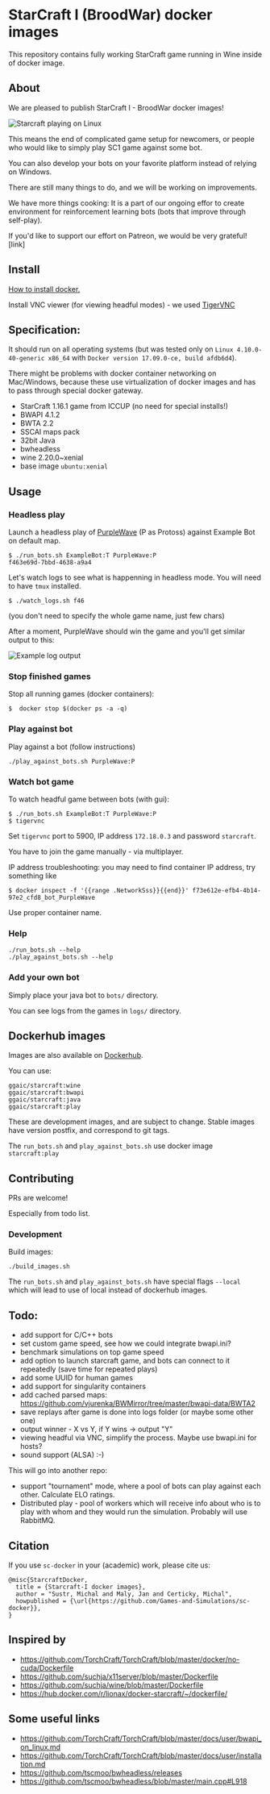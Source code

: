 # StarCraft I (BroodWar) docker images

This repository contains fully working StarCraft
game running in Wine inside of docker image.

## About
We are pleased to publish StarCraft I - BroodWar docker images!

![Starcraft playing on Linux](resources/linux_play.png)

This means the end of complicated game setup for newcomers, or people
who would like to simply play SC1 game against some bot.

You can also develop your bots on your favorite platform instead of relying on Windows.

There are still many things to do, and we will be working on improvements.

We have more things cooking: It is a part of our ongoing effor to create environment for reinforcement learning bots
(bots that improve through self-play).

If you'd like to support our effort on Patreon, we would be very grateful!
[link]

## Install

[How to install docker.](https://docs.docker.com/engine/installation/linux/docker-ce/ubuntu/)

Install VNC viewer (for viewing headful modes) - we used [TigerVNC](https://github.com/TigerVNC/tigervnc/releases)

## Specification:

It should run on all operating systems (but was tested only on
`Linux 4.10.0-40-generic x86_64` with `Docker version 17.09.0-ce, build afdb6d4`).

There might be problems with docker container networking on Mac/Windows, because
these use virtualization of docker images and has to pass through
special docker gateway.

- StarCraft 1.16.1 game from ICCUP (no need for special installs!)
- BWAPI 4.1.2
- BWTA 2.2
- SSCAI maps pack
- 32bit Java
- bwheadless
- wine 2.20.0~xenial
- base image `ubuntu:xenial`

## Usage

### Headless play

Launch a headless play of [PurpleWave](https://github.com/dgant/PurpleWave) (P as Protoss) against Example Bot on default map.

    $ ./run_bots.sh ExampleBot:T PurpleWave:P
    f463e69d-7bbd-4638-a9a4

Let's watch logs to see what is happenning in headless mode.
You will need to have `tmux` installed.

    $ ./watch_logs.sh f46

(you don't need to specify the whole game name, just few chars)

After a moment, PurpleWave should win the game and you'll get similar output to this:

![Example log output](resources/example_log_output.png)

### Stop finished games

Stop all running games (docker containers):

    $  docker stop $(docker ps -a -q)

### Play against bot

Play against a bot (follow instructions)

    ./play_against_bots.sh PurpleWave:P

### Watch bot game

To watch headful game between bots (with gui):

    $ ./run_bots.sh ExampleBot:T PurpleWave:P
    $ tigervnc

Set `tigervnc` port to 5900, IP address `172.18.0.3` and password `starcraft`.

You have to join the game manually - via multiplayer.

IP address troubleshooting: you may need to find container IP address, try something like

    $ docker inspect -f '{{range .NetworkSss}}{{end}}' f73e612e-efb4-4b14-97e2_cfd8_bot_PurpleWave

Use proper container name.

### Help

    ./run_bots.sh --help
    ./play_against_bots.sh --help

### Add your own bot

Simply place your java bot to `bots/` directory.

You can see logs from the games in `logs/` directory.

## Dockerhub images

Images are also available on [Dockerhub](https://hub.docker.com/r/ggaic/starcraft/).

You can use:

    ggaic/starcraft:wine
    ggaic/starcraft:bwapi
    ggaic/starcraft:java
    ggaic/starcraft:play

These are development images, and are subject to change.
Stable images have version postfix, and correspond to git tags.

The `run_bots.sh` and `play_against_bots.sh` use docker image `starcraft:play`

## Contributing

PRs are welcome!

Especially from todo list.

### Development

Build images:

    ./build_images.sh

The `run_bots.sh` and `play_against_bots.sh` have special flags `--local`
which will lead to use of local instead of dockerhub images.

## Todo:

- add support for C/C++ bots
- set custom game speed, see how we could integrate bwapi.ini?
- benchmark simulations on top game speed
- add option to launch starcraft game, and bots can connect to it repeatedly
  (save time for repeated plays)
- add some UUID for human games
- add support for singularity containers
- add cached parsed maps: https://github.com/vjurenka/BWMirror/tree/master/bwapi-data/BWTA2
- save replays after game is done into logs folder (or maybe some other one)
- output winner - X vs Y, if Y wins -> output "Y"
- viewing headful via VNC, simplify the process. Maybe use bwapi.ini for hosts?
- sound support (ALSA) :-)

This will go into another repo:

- support "tournament" mode, where a pool of bots can play against each other.
  Calculate ELO ratings.
- Distributed play - pool of workers which will receive info
  about who is to play with whom and they would run the simulation.
  Probably will use RabbitMQ.

## Citation

If you use `sc-docker` in your (academic) work, please cite us:

    @misc{StarcraftDocker,
      title = {Starcraft-I docker images},
      author = "Sustr, Michal and Maly, Jan and Certicky, Michal",
      howpublished = {\url{https://github.com/Games-and-Simulations/sc-docker}},
    }

## Inspired by

- https://github.com/TorchCraft/TorchCraft/blob/master/docker/no-cuda/Dockerfile
- https://github.com/suchja/x11server/blob/master/Dockerfile
- https://github.com/suchja/wine/blob/master/Dockerfile
- https://hub.docker.com/r/lionax/docker-starcraft/~/dockerfile/

## Some useful links

- https://github.com/TorchCraft/TorchCraft/blob/master/docs/user/bwapi_on_linux.md
- https://github.com/TorchCraft/TorchCraft/blob/master/docs/user/installation.md
- https://github.com/tscmoo/bwheadless/releases
- https://github.com/tscmoo/bwheadless/blob/master/main.cpp#L918
